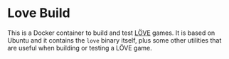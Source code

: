 # Love Build

This is a Docker container to build and test [LÖVE](https://love2d.org/) games.
It is based on Ubuntu and it contains the `love` binary itself, plus some other
utilities that are useful when building or testing a LÖVE game.
